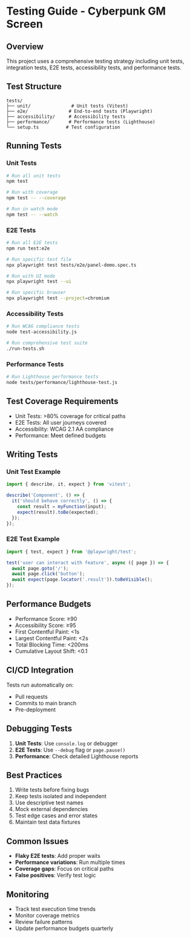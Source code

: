# Testing Guide - Cyberpunk GM Screen

## Overview
This project uses a comprehensive testing strategy including unit tests, integration tests, E2E tests, accessibility tests, and performance tests.

## Test Structure
```
tests/
├── unit/               # Unit tests (Vitest)
├── e2e/               # End-to-end tests (Playwright)
├── accessibility/     # Accessibility tests
├── performance/       # Performance tests (Lighthouse)
└── setup.ts          # Test configuration
```

## Running Tests

### Unit Tests
```bash
# Run all unit tests
npm test

# Run with coverage
npm test -- --coverage

# Run in watch mode
npm test -- --watch
```

### E2E Tests
```bash
# Run all E2E tests
npm run test:e2e

# Run specific test file
npx playwright test tests/e2e/panel-demo.spec.ts

# Run with UI mode
npx playwright test --ui

# Run specific browser
npx playwright test --project=chromium
```

### Accessibility Tests
```bash
# Run WCAG compliance tests
node test-accessibility.js

# Run comprehensive test suite
./run-tests.sh
```

### Performance Tests
```bash
# Run Lighthouse performance tests
node tests/performance/lighthouse-test.js
```

## Test Coverage Requirements
- Unit Tests: >80% coverage for critical paths
- E2E Tests: All user journeys covered
- Accessibility: WCAG 2.1 AA compliance
- Performance: Meet defined budgets

## Writing Tests

### Unit Test Example
```typescript
import { describe, it, expect } from 'vitest';

describe('Component', () => {
  it('should behave correctly', () => {
    const result = myFunction(input);
    expect(result).toBe(expected);
  });
});
```

### E2E Test Example
```typescript
import { test, expect } from '@playwright/test';

test('user can interact with feature', async ({ page }) => {
  await page.goto('/');
  await page.click('button');
  await expect(page.locator('.result')).toBeVisible();
});
```

## Performance Budgets
- Performance Score: ≥90
- Accessibility Score: ≥95
- First Contentful Paint: <1s
- Largest Contentful Paint: <2s
- Total Blocking Time: <200ms
- Cumulative Layout Shift: <0.1

## CI/CD Integration
Tests run automatically on:
- Pull requests
- Commits to main branch
- Pre-deployment

## Debugging Tests
1. **Unit Tests**: Use `console.log` or debugger
2. **E2E Tests**: Use `--debug` flag or `page.pause()`
3. **Performance**: Check detailed Lighthouse reports

## Best Practices
1. Write tests before fixing bugs
2. Keep tests isolated and independent
3. Use descriptive test names
4. Mock external dependencies
5. Test edge cases and error states
6. Maintain test data fixtures

## Common Issues
- **Flaky E2E tests**: Add proper waits
- **Performance variations**: Run multiple times
- **Coverage gaps**: Focus on critical paths
- **False positives**: Verify test logic

## Monitoring
- Track test execution time trends
- Monitor coverage metrics
- Review failure patterns
- Update performance budgets quarterly